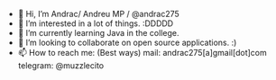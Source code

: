 - 👋 Hi, I’m Andrac/ Andreu MP / @andrac275
- 👀 I’m interested in a lot of things. :DDDDD
- 🌱 I’m currently learning Java in the college.
- 💞️ I’m looking to collaborate on open source applications. :)
- 📫 How to reach me: (Best ways) 
        mail: andrac275[a]gmail[dot]com
        telegram: @muzzlecito

<!---
andrac275/andrac275 is a ✨ special ✨ repository because its `README.md` (this file) appears on your GitHub profile.
You can click the Preview link to take a look at your changes.
--->
